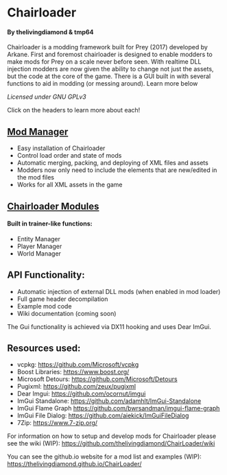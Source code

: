 # Chairloader
#### By thelivingdiamond & tmp64
Chairloader is a modding framework built for Prey (2017) developed by Arkane. First and foremost chairloader is designed to enable modders to make mods for Prey on a scale never before seen. With realtime DLL injection modders are now given the ability to change not just the assets, but the code at the core of the game. There is a GUI built in with several functions to aid in modding (or messing around). Learn more below

*Licensed under GNU GPLv3*

Click on the headers to learn more about each!
## [Mod Manager](ChairloaderModLoader/README.md)
- Easy installation of Chairloader
- Control load order and state of mods
- Automatic merging, packing, and deploying of XML files and assets
- Modders now only need to include the elements that are new/edited in the mod files
- Works for all XML assets in the game


## [Chairloader Modules](ChairLoaderModules/README.md)
#### Built in trainer-like functions:
- Entity Manager
- Player Manager
- World Manager


## API Functionality:
- Automatic injection of external DLL mods (when enabled in mod loader)
- Full game header decompilation
- Example mod code
- Wiki documentation (coming soon)


The Gui functionality is achieved via DX11 hooking and uses Dear ImGui.
## Resources used:
- vcpkg: https://github.com/Microsoft/vcpkg
- Boost Libraries: https://www.boost.org/
- Microsoft Detours: https://github.com/Microsoft/Detours
- Pugixml: https://github.com/zeux/pugixml
- Dear Imgui: https://github.com/ocornut/imgui
- ImGui Standalone: https://github.com/adamhlt/ImGui-Standalone
- ImGui Flame Graph https://github.com/bwrsandman/imgui-flame-graph
- ImGui File Dialog: https://github.com/aiekick/ImGuiFileDialog
- 7Zip: https://www.7-zip.org/ 

For information on how to setup and develop mods for Chairloader please see the wiki (WIP):
https://github.com/thelivingdiamond/ChairLoader/wiki

You can see the github.io website for a mod list and examples (WIP):
https://thelivingdiamond.github.io/ChairLoader/
